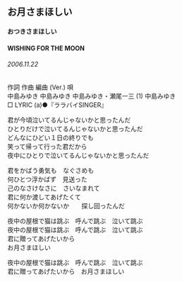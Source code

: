 ## お月さまほしい
#### おつきさまほしい
#### WISHING FOR THE MOON
###### 2006.11.22


作詞  作曲  編曲 (Ver.)   唄   
中島みゆき   中島みゆき   中島みゆき・瀬尾一三 (1)  中島みゆき   
□ LYRIC (a)●『ララバイSINGER』   
   
君が今頃泣いてるんじゃないかと思ったんだ   
ひとりだけで泣いてるんじゃないかと思ったんだ   
どんなにひどい１日の終りでも   
笑って帰って行った君だから   
夜中にひとりで泣いてるんじゃないかと思ったんだ   
   
君をかばう勇気も　なぐさめも   
何ひとつ浮かばず　見送った   
己のなさけなさに　さいなまれて   
君に何か渡してあげたくて   
何かないか何かないか　　探し回ったんだ   
   
夜中の屋根で猫は跳ぶ　呼んで跳ぶ　泣いて跳ぶ   
夜中の屋根で猫は跳ぶ　呼んで跳ぶ　泣いて跳ぶ   
君に贈ってあげたいから   
お月さまほしい   
   
夜中の屋根で猫は跳ぶ　呼んで跳ぶ　泣いて跳ぶ   
君に贈ってあげたいから　お月さまほしい   